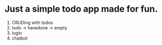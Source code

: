# Just a simple todo app made for fun.
1. CRUDing with todos
2. todo -> havedone -> empty 
3. login
4. chatbot